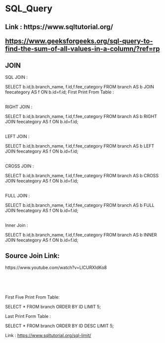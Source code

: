 # SQL_Query
 <H2>Link : https://www.sqltutorial.org/
 
 https://www.geeksforgeeks.org/sql-query-to-find-the-sum-of-all-values-in-a-column/?ref=rp
 
 </H2>
 
 <H2>JOIN</H2>
 SQL JOIN : 
 
 SELECT b.id,b.branch_name,
f.id,f.fee_category
FROM branch AS b
JOIN feecategory AS f
ON b.id=f.id;
First Print From Table :

<BR>
RIGHT JOIN : 

SELECT b.id,b.branch_name, f.id,f.fee_category 
FROM branch AS b 
RIGHT JOIN feecategory AS f 
ON b.id=f.id;

<BR>
LEFT JOIN :

SELECT b.id,b.branch_name, 
f.id,f.fee_category 
FROM branch AS b 
LEFT JOIN feecategory AS f
ON b.id=f.id;

<BR>
CROSS JOIN :

SELECT b.id,b.branch_name,
f.id,f.fee_category 
FROM branch AS b 
CROSS JOIN feecategory AS f 
ON b.id=f.id;

<BR>
FULL JOIN : 

SELECT b.id,b.branch_name,
f.id,f.fee_category
FROM branch AS b 
FULL JOIN feecategory AS f 
ON b.id=f.id;

 <br>
 Inner Join :
 
 
SELECT b.id,b.branch_name,
 f.id,f.fee_category 
 FROM branch AS b 
 INNER JOIN feecategory AS f
 ON b.id=f.id;
 <br>
 
 <h2>Source Join Link:</h2>
 https://www.youtube.com/watch?v=LlCURXIdKo8
 
<br><br><br>
 
First Five Print From Table: 

SELECT * FROM branch ORDER BY ID LIMIT 5;

Last Print Form Table :

SELECT * FROM branch ORDER BY ID DESC LIMIT 5;


Link : https://www.sqltutorial.org/sql-limit/
